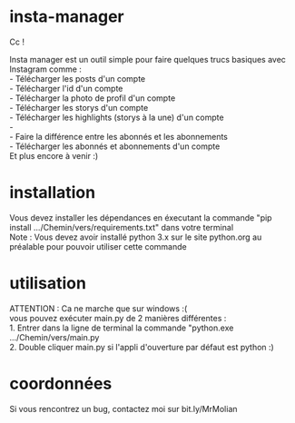 # insta-manager

Cc ! 

Insta manager est un outil simple pour faire quelques trucs basiques avec Instagram comme :  
      - Télécharger les posts d'un compte  
      - Télécharger l'id d'un compte            
      - Télécharger la photo de profil d'un compte      
      - Télécharger les storys d'un compte      
      - Télécharger les highlights (storys à la une) d'un compte      
      -      
      - Faire la différence entre les abonnés et les abonnements      
      - Télécharger les abonnés et abonnements d'un compte      
      Et plus encore à venir :)
# installation
  Vous devez installer les dépendances en éxecutant la commande "pip install .../Chemin/vers/requirements.txt" dans votre terminal      
  Note : Vous devez avoir installé python 3.x sur le site python.org au préalable pour pouvoir utiliser cette commande

# utilisation
  ATTENTION : Ca ne marche que sur windows :(      
  vous pouvez exécuter main.py de 2 manières différentes :      
        1. Entrer dans la ligne de terminal la commande "python.exe .../Chemin/vers/main.py      
        2. Double cliquer main.py si l'appli d'ouverture par défaut est python :)
# coordonnées 
  Si vous rencontrez un bug, contactez moi sur bit.ly/MrMolian 
